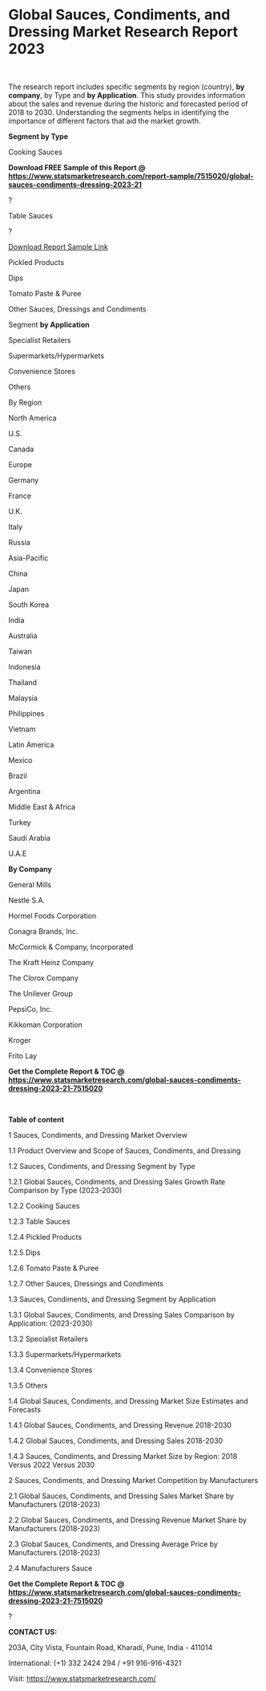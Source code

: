 <h1>Global Sauces, Condiments, and Dressing Market Research Report 2023</h1><br/><p>The research report includes specific segments by region (country), <strong>by company</strong>, by Type and <strong>by Application</strong>. This study provides information about the sales and revenue during the historic and forecasted period of 2018 to 2030. Understanding the segments helps in identifying the importance of different factors that aid the market growth.</p>
 
 
 
 <p><strong>Segment by Type</strong></p>
 
 
 
 <p>Cooking Sauces</p>
 
 
 
 <div><b>Download FREE Sample of this Report @ <a href="https://www.statsmarketresearch.com/download-free-sample/7515020/global-sauces-condiments-dressing-2023-21">https://www.statsmarketresearch.com/report-sample/7515020/global-sauces-condiments-dressing-2023-21</a></b></div>
 
 
 
 <p>? </p>
 
 
 
 <p>Table Sauces</p>
 
 
 
 <p>? </p>
 
 
 
 <p><a href="https://www.statsmarketresearch.com/download-free-sample/7515020/global-sauces-condiments-dressing-2023-21">Download Report Sample Link</a></p>
 
 
 
 <p>Pickled Products</p>
 
 
 
 <p>Dips</p>
 
 
 
 <p>Tomato Paste & Puree</p>
 
 
 
 <p>Other Sauces, Dressings and Condiments</p>
 
 
 
 <p>Segment <strong>by Application</strong></p>
 
 
 
 <p>Specialist Retailers</p>
 
 
 
 <p>Supermarkets/Hypermarkets</p>
 
 
 
 <p>Convenience Stores</p>
 
 
 
 <p>Others</p>
 
 
 
 <p>By Region</p>
 
 
 
 <p>North America</p>
 
 
 
 <p>U.S.</p>
 
 
 
 <p>Canada</p>
 
 
 
 <p>Europe</p>
 
 
 
 <p>Germany</p>
 
 
 
 <p>France</p>
 
 
 
 <p>U.K.</p>
 
 
 
 <p>Italy</p>
 
 
 
 <p>Russia</p>
 
 
 
 <p>Asia-Pacific</p>
 
 
 
 <p>China</p>
 
 
 
 <p>Japan</p>
 
 
 
 <p>South Korea</p>
 
 
 
 <p>India</p>
 
 
 
 <p>Australia</p>
 
 
 
 <p>Taiwan</p>
 
 
 
 <p>Indonesia</p>
 
 
 
 <p>Thailand</p>
 
 
 
 <p>Malaysia</p>
 
 
 
 <p>Philippines</p>
 
 
 
 <p>Vietnam</p>
 
 
 
 <p>Latin America</p>
 
 
 
 <p>Mexico</p>
 
 
 
 <p>Brazil</p>
 
 
 
 <p>Argentina</p>
 
 
 
 <p>Middle East & Africa</p>
 
 
 
 <p>Turkey</p>
 
 
 
 <p>Saudi Arabia</p>
 
 
 
 <p>U.A.E</p>
 
 
 
 <p><strong>By Company</strong></p>
 
 
 
 <p>General Mills</p>
 
 
 
 <p>Nestle S.A.</p>
 
 
 
 <p>Hormel Foods Corporation</p>
 
 
 
 <p>Conagra Brands, Inc.</p>
 
 
 
 <p>McCormick & Company, Incorporated</p>
 
 
 
 <p>The Kraft Heinz Company</p>
 
 
 
 <p>The Clorox Company</p>
 
 
 
 <p>The Unilever Group</p>
 
 
 
 <p>PepsiCo, Inc.</p>
 
 
 
 <p>Kikkoman Corporation</p>
 
 
 
 <p>Kroger</p>
 
 
 
 <p>Frito Lay</p>
 
 
 
 <div><b>Get the Complete Report & TOC @ <a href="https://www.statsmarketresearch.com/global-sauces-condiments-dressing-2023-21-7515020">https://www.statsmarketresearch.com/global-sauces-condiments-dressing-2023-21-7515020</a></b></div>
 
 
 
 <p><br />
 
 <b>Table of content</b></p>
 
 
 
 <p>1 Sauces, Condiments, and Dressing Market Overview<br />
 
 1.1 Product Overview and Scope of Sauces, Condiments, and Dressing<br />
 
 1.2 Sauces, Condiments, and Dressing Segment by Type<br />
 
 1.2.1 Global Sauces, Condiments, and Dressing Sales Growth Rate Comparison by Type (2023-2030)<br />
 
 1.2.2 Cooking Sauces<br />
 
 1.2.3 Table Sauces<br />
 
 1.2.4 Pickled Products<br />
 
 1.2.5 Dips<br />
 
 1.2.6 Tomato Paste & Puree<br />
 
 1.2.7 Other Sauces, Dressings and Condiments<br />
 
 1.3 Sauces, Condiments, and Dressing Segment by Application<br />
 
 1.3.1 Global Sauces, Condiments, and Dressing Sales Comparison by Application: (2023-2030)<br />
 
 1.3.2 Specialist Retailers<br />
 
 1.3.3 Supermarkets/Hypermarkets<br />
 
 1.3.4 Convenience Stores<br />
 
 1.3.5 Others<br />
 
 1.4 Global Sauces, Condiments, and Dressing Market Size Estimates and Forecasts<br />
 
 1.4.1 Global Sauces, Condiments, and Dressing Revenue 2018-2030<br />
 
 1.4.2 Global Sauces, Condiments, and Dressing Sales 2018-2030<br />
 
 1.4.3 Sauces, Condiments, and Dressing Market Size by Region: 2018 Versus 2022 Versus 2030<br />
 
 2 Sauces, Condiments, and Dressing Market Competition by Manufacturers<br />
 
 2.1 Global Sauces, Condiments, and Dressing Sales Market Share by Manufacturers (2018-2023)<br />
 
 2.2 Global Sauces, Condiments, and Dressing Revenue Market Share by Manufacturers (2018-2023)<br />
 
 2.3 Global Sauces, Condiments, and Dressing Average Price by Manufacturers (2018-2023)<br />
 
 2.4 Manufacturers Sauce</p>
 
 
 
 <div><b>Get the Complete Report & TOC @ <a href="https://www.statsmarketresearch.com/global-sauces-condiments-dressing-2023-21-7515020">https://www.statsmarketresearch.com/global-sauces-condiments-dressing-2023-21-7515020</a></b></div>
 
 
 
 <p>? </p>
 
 
 
 <p><b>CONTACT US:</b><br />
 
 203A, City Vista, Fountain Road, Kharadi, Pune, India - 411014<br />
 
 International: (+1) 332 2424 294 / +91 916-916-4321<br />
 
 Visit: <a href="https://www.statsmarketresearch.com/">https://www.statsmarketresearch.com/</a></p>